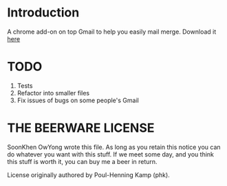 # Introduction
A chrome add-on on top Gmail to help you easily mail merge. Download it
[here](http://chrome.google.com/webstore/detail/gmerge-alpha/jhabibjfjplbkkljedkacnmngbobaphc)

# TODO
1. Tests
2. Refactor into smaller files
3. Fix issues of bugs on some people's Gmail

# THE BEERWARE LICENSE

SoonKhen OwYong wrote this file. As long as you retain this notice you can do whatever you want with this stuff. If we meet some day, and you think this stuff is worth it, you can buy me a beer in return.

License originally authored by Poul-Henning Kamp (phk).
